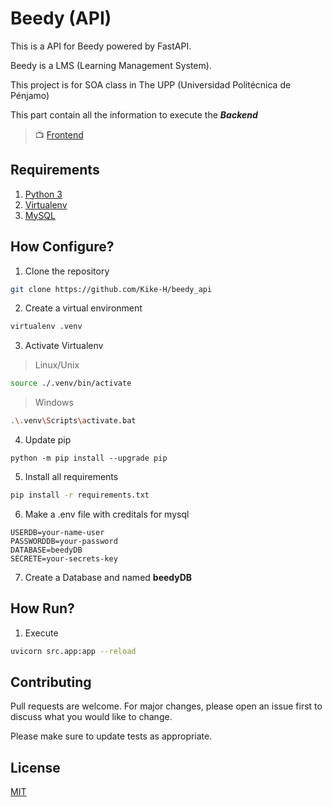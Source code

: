 #  Beedy (API)

This is a API for Beedy powered by FastAPI.

Beedy is a LMS (Learning Management System).

This project is for SOA class in The UPP (Universidad Politécnica de Pénjamo)

This part contain all the information to execute the __*Backend*__

> 📺 [Frontend](#)

## Requirements

1. [Python 3](https://www.python.org/downloads/)
2. [Virtualenv](https://pypi.org/project/virtualenv/)
3. [MySQL](https://www.mysql.com/downloads/)

## How Configure?

1. Clone the repository
```bash
git clone https://github.com/Kike-H/beedy_api
```

2. Create a virtual environment
```bash
virtualenv .venv
```
3. Activate Virtualenv

> Linux/Unix 
```bash
source ./.venv/bin/activate
```
> Windows 

```bash
.\.venv\Scripts\activate.bat
```

4. Update pip
```
python -m pip install --upgrade pip   
```


5. Install all requirements

```bash
pip install -r requirements.txt
```

6. Make a .env file with creditals for mysql
```
USERDB=your-name-user
PASSWORDDB=your-password
DATABASE=beedyDB
SECRETE=your-secrets-key
```

7. Create a Database and named __beedyDB__

## How Run?

1. Execute 
```bash
uvicorn src.app:app --reload
```

## Contributing

Pull requests are welcome. For major changes, please open an issue first to discuss what you would like to change.

Please make sure to update tests as appropriate.

## License

[MIT](https://choosealicense.com/licenses/mit/)
